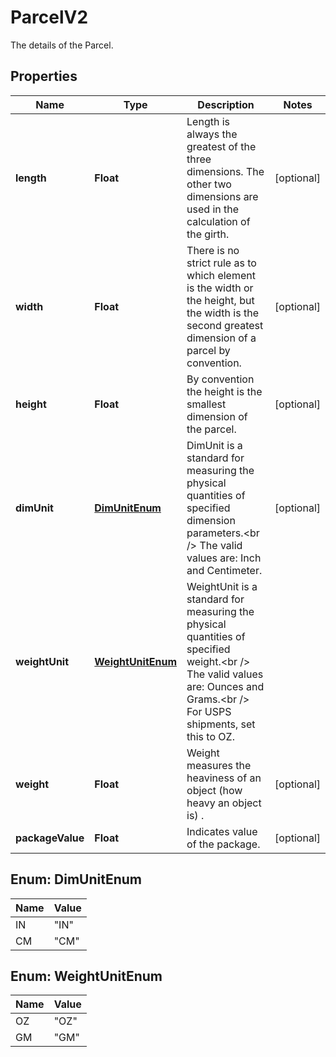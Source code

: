 

# ParcelV2

The details of the Parcel.

## Properties

| Name | Type | Description | Notes |
|------------ | ------------- | ------------- | -------------|
|**length** | **Float** | Length is always the greatest of the three dimensions. The other two dimensions are used in the calculation of the girth. |  [optional] |
|**width** | **Float** | There is no strict rule as to which element is the width or the height, but the width is the second greatest dimension of a parcel by convention. |  [optional] |
|**height** | **Float** | By convention the height is the smallest dimension of the parcel. |  [optional] |
|**dimUnit** | [**DimUnitEnum**](#DimUnitEnum) | DimUnit is a standard for measuring the physical quantities of specified dimension parameters.&lt;br /&gt; The valid values are: Inch and Centimeter. |  [optional] |
|**weightUnit** | [**WeightUnitEnum**](#WeightUnitEnum) | WeightUnit is a standard for measuring the physical quantities of specified weight.&lt;br /&gt; The valid values are: Ounces and Grams.&lt;br /&gt; For USPS shipments, set this to OZ. |  |
|**weight** | **Float** | Weight measures the heaviness of an object (how heavy an object is) . |  [optional] |
|**packageValue** | **Float** | Indicates value of the package. |  [optional] |



## Enum: DimUnitEnum

| Name | Value |
|---- | -----|
| IN | &quot;IN&quot; |
| CM | &quot;CM&quot; |



## Enum: WeightUnitEnum

| Name | Value |
|---- | -----|
| OZ | &quot;OZ&quot; |
| GM | &quot;GM&quot; |



